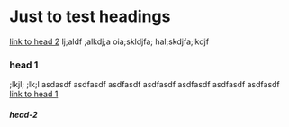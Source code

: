 # Just to test headings
[link to head 2](#head-2)
lj;aldf
;alkdj;a
oia;skldjfa;
hal;skdjfa;lkdjf
### head 1
;lkjl;
;lk;l
asdasdf
asdfasdf
asdfasdf
asdfasdf
asdfasdf
asdfasdf
asdfasdf
[link to head 1](#head-1)
##### head-2